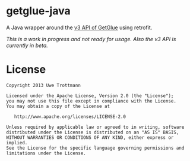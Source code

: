getglue-java
============

A Java wrapper around the [v3 API of GetGlue][1] using retrofit.

*This is a work in progress and not ready for usage. Also the v3 API is currently in beta.*

License
=======

    Copyright 2013 Uwe Trottmann

    Licensed under the Apache License, Version 2.0 (the "License");
    you may not use this file except in compliance with the License.
    You may obtain a copy of the License at

       http://www.apache.org/licenses/LICENSE-2.0

    Unless required by applicable law or agreed to in writing, software
    distributed under the License is distributed on an "AS IS" BASIS,
    WITHOUT WARRANTIES OR CONDITIONS OF ANY KIND, either express or implied.
    See the License for the specific language governing permissions and
    limitations under the License.



 [1]: http://developer.getglue.com